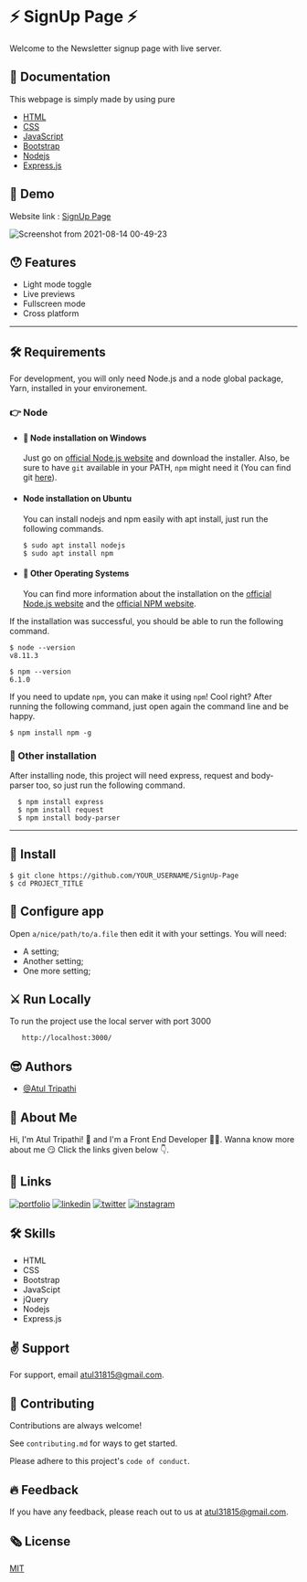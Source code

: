 # ⚡️ SignUp Page ⚡️
Welcome to the Newsletter signup page with live server.

## 📃️ Documentation

This webpage is simply made by using pure
* [HTML](https://www.w3schools.com/html/html_intro.asp)
* [CSS](https://www.w3schools.com/css/default.asp)
* [JavaScript](https://www.w3schools.com/js/)
* [Bootstrap](https://getbootstrap.com/)
* [Nodejs](https://nodejs.org/)
* [Express.js](https://expressjs.com/)

## 📍️ Demo

Website link : [SignUp Page](https://enigmatic-springs-41115.herokuapp.com/)
<br/>

![Screenshot from 2021-08-14 00-49-23](https://user-images.githubusercontent.com/69186169/129408444-18eb9495-a584-4aca-8a90-a58f96cd1682.png)

## 😯️ Features

- Light mode toggle
- Live previews
- Fullscreen mode
- Cross platform


---
## 🛠 Requirements

For development, you will only need Node.js and a node global package, Yarn, installed in your environement.

### 👉️ Node
- #### 🚀 Node installation on Windows

  Just go on [official Node.js website](https://nodejs.org/) and download the installer.
Also, be sure to have `git` available in your PATH, `npm` might need it (You can find git [here](https://git-scm.com/)).

- #### Node installation on Ubuntu

  You can install nodejs and npm easily with apt install, just run the following commands.

      $ sudo apt install nodejs
      $ sudo apt install npm

- #### 🚀 Other Operating Systems
  You can find more information about the installation on the [official Node.js website](https://nodejs.org/) and the [official NPM website](https://npmjs.org/).

If the installation was successful, you should be able to run the following command.

    $ node --version
    v8.11.3

    $ npm --version
    6.1.0

If you need to update `npm`, you can make it using `npm`! Cool right? After running the following command, just open again the command line and be happy.

    $ npm install npm -g

###
### 🔗 Other installation
  After installing node, this project will need express, request and body-parser too, so just run the following command.

      $ npm install express
      $ npm install request
      $ npm install body-parser

---

## 🔗 Install

    $ git clone https://github.com/YOUR_USERNAME/SignUp-Page
    $ cd PROJECT_TITLE

## 🔗 Configure app

Open `a/nice/path/to/a.file` then edit it with your settings. You will need:

- A setting;
- Another setting;
- One more setting;

## ⚔️ Run Locally

To run the project use the local server with port 3000
```bash
   http://localhost:3000/
```

## 😎️ Authors

- [@Atul Tripathi](https://www.github.com/atultrp)

  
## 🚀 About Me
 Hi, I'm Atul Tripathi! 👋 and I'm a Front End Developer 👨‍💻️. Wanna know more about me 😏️ Click the links given below 👇️.
 
 
## 🔗 Links
[![portfolio](https://img.shields.io/badge/my_portfolio-000?style=for-the-badge&logo=ko-fi&logoColor=white)](https://codepen.io/atultrp_/full/oNBmWgY)
[![linkedin](https://img.shields.io/badge/linkedin-0A66C2?style=for-the-badge&logo=linkedin&logoColor=white)](https://www.linkedin.com/atultrp_)
[![twitter](https://img.shields.io/badge/twitter-1DA1F2?style=for-the-badge&logo=twitter&logoColor=white)](https://twitter.com/atultrp_)
[![instagram](https://img.shields.io/badge/instagram-e75480?style=for-the-badge&logo=instagram&logoColor=white)](https://instagram.com/atultrp)


## 🛠 Skills
* HTML
* CSS
* Bootstrap
* JavaScipt
* jQuery 
* Nodejs
* Express.js


## ✌️ Support

For support, email atul31815@gmail.com.
## 🙏️ Contributing

Contributions are always welcome!

See `contributing.md` for ways to get started.

Please adhere to this project's `code of conduct`.

  
## 🔥️ Feedback

If you have any feedback, please reach out to us at atul31815@gmail.com.
  
## 🗞️ License

[MIT](https://choosealicense.com/licenses/mit/)

